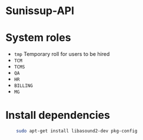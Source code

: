 # Sunissup-API

# System roles
- `tmp` Temporary roll for users to be hired  
- `TCM` 
- `TCMS`
- `QA`
- `HR`
- `BILLING`
- `MG`

# Install dependencies
```bash
    sudo apt-get install libasound2-dev pkg-config
```
